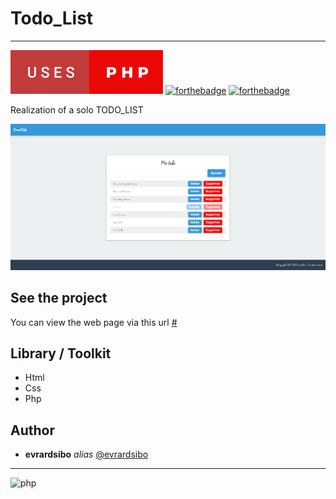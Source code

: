 # Todo_List

<hr>

![Preview](/assets/images/uses-php.svg)
[![forthebadge](https://forthebadge.com/images/badges/uses-html.svg)](https://forthebadge.com)
[![forthebadge](https://forthebadge.com/images/badges/uses-css.svg)](https://forthebadge.com)


Realization of a solo TODO_LIST

![Preview](/assets/images/todo_list.png)

## See the project

You can view the web page via this url [#]()

## Library / Toolkit
* Html
* Css
* Php


## Author

* **evrardsibo** _alias_ [@evrardsibo](https://github.com/evrardsibo)


<hr>

![php](https://media.giphy.com/media/fYk85LpbDZb1PBtBxx/giphy.gif)
